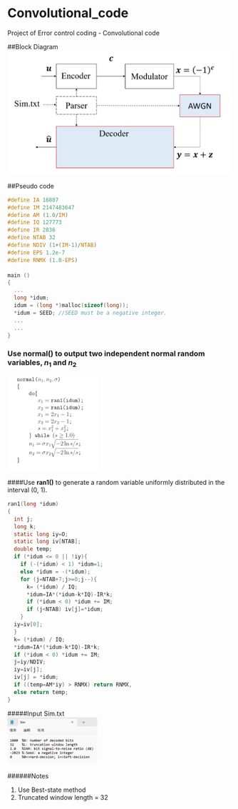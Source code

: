 # Convolutional_code
Project of Error control coding - Convolutional code

##Block Diagram
![Block Diagram](https://github.com/H-Y-Hs/Convolutional_code/blob/main/Block_Diagram_of_Convolutional_code.jpg?raw=true)

##Pseudo code
```c
#define IA 16807
#define IM 2147483647
#define AM (1.0/IM)
#define IQ 127773
#define IR 2836
#define NTAB 32
#define NDIV (1+(IM-1)/NTAB)
#define EPS 1.2e-7
#define RNMX (1.0-EPS)

main ()
{
  ...
  long *idum;
  idum = (long *)malloc(sizeof(long));
  *idum = SEED; //SEED must be a negative integer.
  ...
  ...
}
```

### Use **normal()** to output two independent normal random variables, $n_1$ and $n_2$
<img src="https://github.com/H-Y-Hs/Convolutional_code/blob/main/normal.jpg?raw=true" alt="normal()" width="40%">

####Use **ran1()** to generate a random variable uniformly distributed in the interval (0, 1).
```c
ran1(long *idum)
{
  int j;
  long k;
  static long iy=O;
  static long iv[NTAB];
  double temp;
  if (*idum <= 0 || !iy){
    if (-(*idum) < 1) *idum=1;
    else *idum = -(*idum);
    for (j=NTAB+7;j>=0;j--){
      k= (*idum) / IQ;
      *idum=IA*(*idum-k*IQ)-IR*k;
      if (*idum < 0) *idum += IM;
      if (j<NTAB) iv[j]=*idum;
    }
  iy=iv[0];
  }
  k= (*idum) / IQ;
  *idum=IA*(*idum-k*IQ)-IR*k;
  if (*idum < 0) *idum += IM;
  j=iy/NDIV;
  iy=iv[j];
  iv[j] = *idum;
  if ((temp=AM*iy) > RNMX) return RNMX,
  else return temp;
}
```

#####Input Sim.txt  
<img src="https://github.com/H-Y-Hs/Convolutional_code/blob/main/Sim.txt.jpg?raw=true" alt="Sim.txt" width="40%">

######Notes
1.  Use Best-state method
2.  Truncated window length = 32
